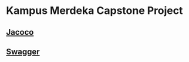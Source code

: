 # Kampus Merdeka Capstone Project

## [Jacoco](http://54.211.120.43:8000/)
## [Swagger](http://54.211.120.43/api/swagger-ui/index.html)
